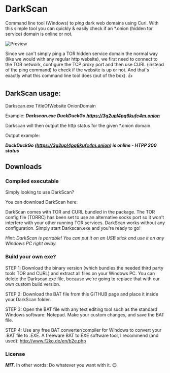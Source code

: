 # DarkScan
Command line tool (Windows) to _ping_ dark web domains using Curl. With this simple tool you can quickly & easily check if an *.onion (hidden tor service) domain is online or not.

![Preview](https://github.com/thatsailorman/DarkScan/blob/master/DarkscanGIF.gif)

Since we can't simply ping a TOR hidden service domain the normal way (like we would with any regular http website), we first need to connect to the TOR network, configure the TCP proxy port and then use CURL (instead of the ping command) to check if the website is up or not.
And that's exactly what this command line tool does (out of the box). :+1:


## DarkScan usage:
Darkscan.exe TitleOfWebsite OnionDomain

Example:
_**Darkscan.exe DuckDuckGo https://3g2upl4pq6kufc4m.onion**_

Darkscan will then output the http status for the given *.onion domain.

Output example:

_**DuckDuckGo (https://3g2upl4pq6kufc4m.onion) is online - HTPP 200 status**_



## Downloads

### Compiled executable
Simply looking to use DarkScan?

You can download DarkScan here:

DarkScan comes with TOR and CURL bundled in the package. The TOR config file (TORRC) has been set to use an alternative socks port so it won't interfere with your other running TOR services.
DarkScan works without any configuration. Simply start Darkscan.exe and you're ready to go!

_Hint: DarkScan is portable! You can put it on an USB stick and use it on any Windows PC right away._

### Build your own exe?

STEP 1:
Download the binary version (which bundles the needed third party tools TOR and CURL) and extract all files on your Windows PC.
You can delete the Darkscan.exe file, because we're going to replace that with our own custom build version.

STEP 2:
Download the BAT file from this GITHUB page and place it inside your DarkScan folder.

STEP 3:
Open the BAT file with any text editing tool such as the standard Windows software: Notepad. Make your custom changes, and save the BAT file.

STEP 4:
Use any free BAT converter/compiler for Windows to convert your .BAT file to .EXE. 
A freeware BAT to EXE software tool, I recommend (and used): http://www.f2ko.de/en/b2e.php


### License
_**MIT**_. In other words: Do whatever you want with it. :wink:
